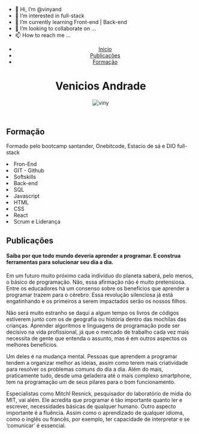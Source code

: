- 👋 Hi, I’m @vinyand
- 👀 I’m interested in full-stack
- 🌱 I’m currently learning Front-end | Back-end
- 💞️ I’m looking to collaborate on ...
- 📫 How to reach me ...

<!---
vinyand/vinyand is a ✨ special ✨ repository because its `README.md` (this file) appears on your GitHub profile.
You can click the Preview link to take a look at your changes.
--->

<!DOCTYPE html>
<html leng='pt-br'>
  <head>
    <meta charset="utf-8">
    <link rel="preconnect" href="https://fonts.googleapis.com">
<link rel="preconnect" href="https://fonts.gstatic.com" crossorigin>
<link href="https://fonts.googleapis.com/css2?family=Montserrat:wght@100&display=swap" rel="stylesheet">
  </head>
  <body>
    <header>
      <nav>
        <ul>
          <li><a href='https://github.com/vinyand'>Inicio</a></li>
          <li><a href='#Publicacoes'>Publicações</a></li>
          <li><a href='#Formacao'>Formação</a></li>
        </ul>
      </nav>
      <h1>Venicios Andrade</h1>
      <img src="https://scontent-gru2-1.xx.fbcdn.net/v/t39.30808-6/226769199_214929213886047_6873555554990934475_n.jpg?_nc_cat=109&ccb=1-6&_nc_sid=09cbfe&_nc_eui2=AeGH9aH6RtSg--kJdmLPHN_nMRKX_DHOnB0xEpf8Mc6cHQe04tXWylz_YJKa2cQF4JZI6JNF0ia6KfN2kxsk4Knp&_nc_ohc=k5wArw6OSe4AX_jO_OG&tn=r01ZSuoHzPkif-II&_nc_ht=scontent-gru2-1.xx&oh=00_AT_AnP30ZeZ20oFz3qU1NwOip_bpAkcHzk3TGQJE1i-t1A&oe=6285512A" alt='viny'>
    </header>
    <main>
      <section class='sec'>
        <article>
          <h2 id='Formacao'>Formação</h2>
          <p>Formado pelo bootcamp santander, Onebitcode, Estacio de sá e DIO full-stack</p>
          <li> Fron-End</li>
          <li>GIT - Github</li>
          <li>Softskills</li>
          <li>Back-end</li>
          <li>SQL</li>
          <li>Javascript</li>
          <li>HTML</li>
          <li>CSS</li>
          <li>React</li>
          <li>Scrum e Liderança</li>
        </article>
          <h2 id='Publicacoes' >Publicações</h2>
           <p><strong><h4>Saiba por que todo mundo deveria aprender a programar. E construa ferramentas para solucionar seu dia a dia.</strong></h4>
             
<p>Em um futuro muito próximo cada indivíduo do planeta saberá, pelo menos, o básico de programação. Não, essa afirmação não é muito pretensiosa. Entre os educadores há um consenso sobre os benefícios que aprender a programar trazem para o cérebro. Essa revolução silenciosa já está engatinhando e os primeiros a serem impactados serão os nossos filhos.</p>

<p>Não será muito estranho se daqui a algum tempo os livros de códigos estiverem junto com os de geografia ou história dentro das mochilas das crianças. Aprender algoritmos e linguagens de programação pode ser decisivo na vida profissional, já que o mercado de trabalho cada vez mais necessita de gente que entenda o assunto, mas é em outros aspectos os melhores benefícios.</p>

<p>Um deles é na mudança mental. Pessoas que aprendem a programar tendem a organizar melhor as ideias, assim como terem mais criatividade para resolver os problemas comuns do dia a dia. Além do mais, praticamente tudo, desde uma geladeira até o mais complexo smartphone, tem na programação um de seus pilares para o bom funcionamento.</p>

<p>Especialistas como Mitchl Resnick, pesquisador do laboratório de mídia do MIT, vai além. Ele acredita que programar é tão importante quanto ler e escrever, necessidades básicas de qualquer humano. Outro aspecto importante é a fluência. Assim como o aprendizado de qualquer idioma, como o inglês ou francês, por exemplo, ter capacidade de interpretar e se ‘comunicar’ é essencial.</p>
        
  </body>
</html>
